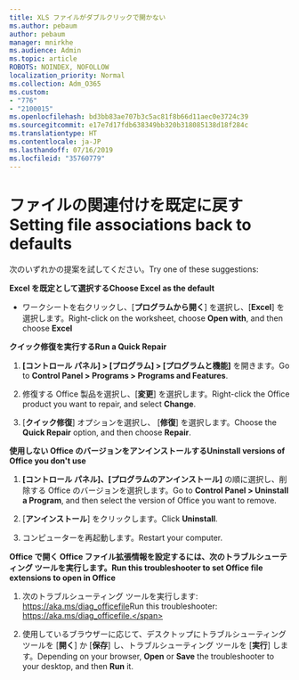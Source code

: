 ```yaml
---
title: XLS ファイルがダブルクリックで開かない
ms.author: pebaum
author: pebaum
manager: mnirkhe
ms.audience: Admin
ms.topic: article
ROBOTS: NOINDEX, NOFOLLOW
localization_priority: Normal
ms.collection: Adm_O365
ms.custom:
- "776"
- "2100015"
ms.openlocfilehash: bd3bb83ae707b3c5ac81f8b66d11aec0e3724c39
ms.sourcegitcommit: e17e7d17fdb638349bb320b318085138d18f284c
ms.translationtype: HT
ms.contentlocale: ja-JP
ms.lasthandoff: 07/16/2019
ms.locfileid: "35760779"
---
```

# <a name="setting-file-associations-back-to-defaults"></a><span data-ttu-id="9ac4a-102">ファイルの関連付けを既定に戻す</span><span class="sxs-lookup"><span data-stu-id="9ac4a-102">Setting file associations back to defaults</span></span>

<span data-ttu-id="9ac4a-103">次のいずれかの提案を試してください。</span><span class="sxs-lookup"><span data-stu-id="9ac4a-103">Try one of these suggestions:</span></span>

<span data-ttu-id="9ac4a-104">**Excel を既定として選択する**</span><span class="sxs-lookup"><span data-stu-id="9ac4a-104">**Choose Excel as the default**</span></span>

* <span data-ttu-id="9ac4a-105">ワークシートを右クリックし、[**プログラムから開く**] を選択し、[**Excel**] を選択します。</span><span class="sxs-lookup"><span data-stu-id="9ac4a-105">Right-click on the worksheet, choose **Open with**, and then choose **Excel**</span></span>

<span data-ttu-id="9ac4a-106">**クイック修復を実行する**</span><span class="sxs-lookup"><span data-stu-id="9ac4a-106">**Run a Quick Repair**</span></span>

1. <span data-ttu-id="9ac4a-107">**[コントロール パネル] > [プログラム] > [プログラムと機能]** を開きます。</span><span class="sxs-lookup"><span data-stu-id="9ac4a-107">Go to **Control Panel > Programs > Programs and Features**.</span></span>

2. <span data-ttu-id="9ac4a-108">修復する Office 製品を選択し、[**変更**] を選択します。</span><span class="sxs-lookup"><span data-stu-id="9ac4a-108">Right-click the Office product you want to repair, and select **Change**.</span></span>

3. <span data-ttu-id="9ac4a-109">[**クイック修復**] オプションを選択し、 [**修復**] を選択します。</span><span class="sxs-lookup"><span data-stu-id="9ac4a-109">Choose the **Quick Repair** option, and then choose **Repair**.</span></span>

<span data-ttu-id="9ac4a-110">**使用しない Office のバージョンをアンインストールする**</span><span class="sxs-lookup"><span data-stu-id="9ac4a-110">**Uninstall versions of Office you don't use**</span></span>

1. <span data-ttu-id="9ac4a-111">**[コントロール パネル]、[プログラムのアンインストール]** の順に選択し、削除する Office のバージョンを選択します。</span><span class="sxs-lookup"><span data-stu-id="9ac4a-111">Go to **Control Panel > Uninstall a Program**, and then select the version of Office you want to remove.</span></span>

2. <span data-ttu-id="9ac4a-112">[**アンインストール**] をクリックします。</span><span class="sxs-lookup"><span data-stu-id="9ac4a-112">Click **Uninstall**.</span></span>

3. <span data-ttu-id="9ac4a-113">コンピューターを再起動します。</span><span class="sxs-lookup"><span data-stu-id="9ac4a-113">Restart your computer.</span></span>

<span data-ttu-id="9ac4a-114">**Office で開く Office ファイル拡張情報を設定するには、次のトラブルシューティング ツールを実行します。**</span><span class="sxs-lookup"><span data-stu-id="9ac4a-114">**Run this troubleshooter to set Office file extensions to open in Office**</span></span>

1. <span data-ttu-id="9ac4a-115">次のトラブルシューティング ツールを実行します: https://aka.ms/diag_officefile</span><span class="sxs-lookup"><span data-stu-id="9ac4a-115">Run this troubleshooter: https://aka.ms/diag_officefile.</span></span>

2. <span data-ttu-id="9ac4a-116">使用しているブラウザーに応じて、デスクトップにトラブルシューティング ツールを [**開く**] か [**保存**] し、トラブルシューティング ツールを [**実行**] します。</span><span class="sxs-lookup"><span data-stu-id="9ac4a-116">Depending on your browser, **Open** or **Save** the troubleshooter to your desktop, and then **Run** it.</span></span>
